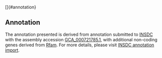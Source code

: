 []{#annotation}

Annotation
----------

The annotation presented is derived from annotation submitted to
[INSDC](http://www.insdc.org) with the assembly accession
[GCA\_000721785.1](http://www.ebi.ac.uk/ena/data/view/GCA_000721785.1),
with additional non-coding genes derived from
[Rfam](http://rfam.xfam.org/). For more details, please visit [INSDC
annotation
import](http://ensemblgenomes.org/info/data/insdc_annotation).
